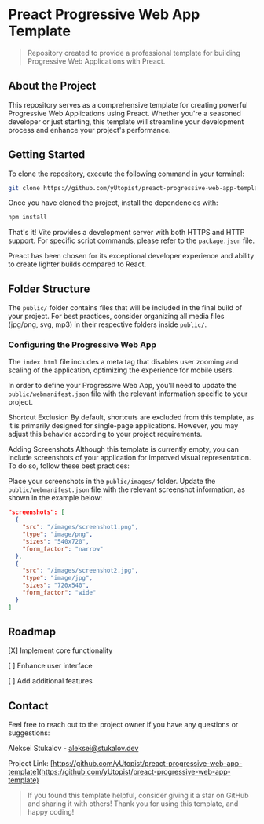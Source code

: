 # Preact Progressive Web App Template
> Repository created to provide a professional template for building Progressive Web Applications with Preact.

## About the Project
This repository serves as a comprehensive template for creating powerful Progressive Web Applications using Preact. Whether you're a seasoned developer or just starting, this template will streamline your development process and enhance your project's performance.

## Getting Started
To clone the repository, execute the following command in your terminal:

```sh
git clone https://github.com/yUtopist/preact-progressive-web-app-template.git
```


Once you have cloned the project, install the dependencies with:

```sh
npm install
```
That's it! Vite provides a development server with both HTTPS and HTTP support. For specific script commands, please refer to the `package.json` file.

Preact has been chosen for its exceptional developer experience and ability to create lighter builds compared to React.

## Folder Structure
The `public/` folder contains files that will be included in the final build of your project. For best practices, consider organizing all media files (jpg/png, svg, mp3) in their respective folders inside `public/`.

### Configuring the Progressive Web App
The `index.html` file includes a meta tag that disables user zooming and scaling of the application, optimizing the experience for mobile users.

In order to define your Progressive Web App, you'll need to update the `public/webmanifest.json` file with the relevant information specific to your project.

Shortcut Exclusion
By default, shortcuts are excluded from this template, as it is primarily designed for single-page applications. However, you may adjust this behavior according to your project requirements.

Adding Screenshots
Although this template is currently empty, you can include screenshots of your application for improved visual representation. To do so, follow these best practices:

Place your screenshots in the `public/images/` folder.
Update the `public/webmanifest.json` file with the relevant screenshot information, as shown in the example below:
```json
"screenshots": [
  {
    "src": "/images/screenshot1.png",
    "type": "image/png",
    "sizes": "540x720",
    "form_factor": "narrow"
  },
  {
    "src": "/images/screenshot2.jpg",
    "type": "image/jpg",
    "sizes": "720x540",
    "form_factor": "wide"
  }
]
```
## Roadmap
[X] Implement core functionality

[ ] Enhance user interface

[ ] Add additional features


## Contact
Feel free to reach out to the project owner if you have any questions or suggestions:

Aleksei Stukalov - aleksei@stukalov.dev

Project Link: [https://github.com/yUtopist/preact-progressive-web-app-template](https://github.com/yUtopist/preact-progressive-web-app-template)

> If you found this template helpful, consider giving it a star on GitHub and sharing it with others! Thank you for using this template, and happy coding!